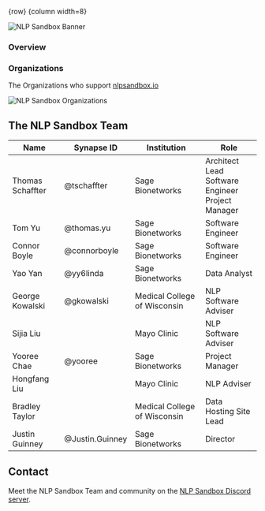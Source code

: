 <!-- markdownlint-disable-next-line first-line-h1 -->
{row}
{column width=8}

![NLP Sandbox Banner]

<!-- {row}
 {column width=4}

#### ${jointeam?teamId=3413388&isChallenge=true&isMemberMessage=You have successfully registered for the Challenge%2E&text=Click Here to Join the Mailing List&isSimpleRequestButton=true&requestOpenText=Your request is in progress%2E&successMessage=Your request is in progress%2E}

{column}
 {column width=5}
#### There are ${teammembercount?teamId=3413388} [members in the mailing list](https://www.synapse.org/#!Team:0). <br>**Join them now!**
 {column}
 {column width=1}
 {column}
{row}

{row}
 {column width=2}
 {column}
 {column width=4}

#### ${jointeam?teamId=3417089&isChallenge=true&isMemberMessage=You have successfully registered for the Challenge%2E&text=Click Here to Register&isSimpleRequestButton=true&requestOpenText=Your registration is in progress%2E&successMessage=Your registration is in progress%2E}

{column}
 {column width=5}
#### There are ${teammembercount?teamId=3413388} [registered participants](https://www.synapse.org/#!Team:0). <br>**Join them now!**
 {column}
 {column width=1}
 {column}
{row} -->

### Overview

### Organizations

The Organizations who support [nlpsandbox.io]

![NLP Sandbox Organizations]

## The NLP Sandbox Team

<!-- markdownlint-disable -->
Name             | Synapse ID   | Institution | Role
-----------------|--------------|---|---
Thomas Schaffter | @tschaffter  | Sage Bionetworks | Architect<br>Lead Software Engineer<br>Project Manager
Tom Yu           | @thomas.yu   | Sage Bionetworks | Software Engineer
Connor Boyle     | @connorboyle | Sage Bionetworks | Software Engineer
Yao Yan          | @yy6linda    | Sage Bionetworks | Data Analyst
George Kowalski  | @gkowalski   | Medical College of Wisconsin | NLP Software Adviser
Sijia Liu        |              | Mayo Clinic      | NLP Software Adviser
Yooree Chae      | @yooree      | Sage Bionetworks | Project Manager
Hongfang Liu     |              | Mayo Clinic      | NLP Adviser
Bradley Taylor   |              | Medical College of Wisconsin | Data Hosting Site Lead
Justin Guinney   | @Justin.Guinney | Sage Bionetworks | Director
<!-- markdownlint-enable -->

## Contact

Meet the NLP Sandbox Team and community on the [NLP Sandbox Discord server].

<!-- markdownlint-disable -->
<!-- <font size=4>**Value statement**</font>

The widespread adoption of Electronic Health Records (EHRs) has enabled secondary use of EHR data for clinical research and healthcare delivery. As much of the detailed patient information is recorded in clinical narratives, unlocking information from unstructured notes and integrating such information with structured EHR data has become critical for EHR-based studies. Protected Health Information (PHI) and Personally Identifiable Information (PII) in clinical narratives presents a barrier in conducting EHR-based biomedical research and sharing the data across sites.

<font size=4>**Goal**</font>

The goal of this project is to create a cloud-based environment that enables systematic and continuous benchmarking of NLP tools to solve specific tasks. The first NLP task targeted is the annotation of PHI in different types of clinical notes; however the sandbox environment is designed to support any NLP tasks (e.g., medication intake, obesity status detection, heart disease risk factor detection). This environment adopts the model-to-data approach [developed by Sage Bionetworks and DREAM](https://www.nature.com/articles/nbt.4128)  to enable the evaluation of submissions on private datasets hosted by different sites. A draft of the architecture of the NLP Sandbox is available at https://bit.ly/cd2h-nlp-sandbox.

<font size=4>**Motivation**</font>

- Create a cloud-based environment that brings the following stakeholders together: Developers, Users, and Data Providers.
- Submit an NLP tool once and have it evaluated on public and private datasets hosted by different sites.
- Engage the community in creating standard schemas, API specifications, and dataset annotation protocols for NLP tools and Data Nodes, leverage past efforts and expertise from NLP experts (Mayo Clinic, MCW, UW, N3C).
- Promote the development of modular, reusable, and interchangeable NLP tools.

---

## Timeline

- October-November 2020: Soft launch of the NLP Sandbox
- Subsequent dates/phases TBA



---

## **How to Participate**

{row}
 {column width=9}
${image?fileName=submit2%2D1%2Ejpg&align=None&scale=100&responsive=true&altText=}
{column}
 {column width=3}
Learn more about [**How to Participate**](#!Synapse:syn22277124/wiki/604827)

 {column}
{row}

---

## Data contributors

- [Medical College of Wisconsin (MCW)](https://www.mcw.edu/)
- [National Centers for Biomedical Computing (NCBCs)](https://www.ncbcs.org/) -->

<!-- Links -->

[nlpsandbox.io]: https://nlpsandbox.io
[NLP Sandbox Discord server]: https://discord.gg/Zb4ymtF

<!-- Images -->

[NLP Sandbox Banner]: https://github.com/nlpsandbox/nlpsandbox-website-synapse/raw/staging/images/banner.png
[NLP Sandbox Organizations]: https://github.com/nlpsandbox/nlpsandbox-website-synapse/raw/staging/images/tools/organizations.png
